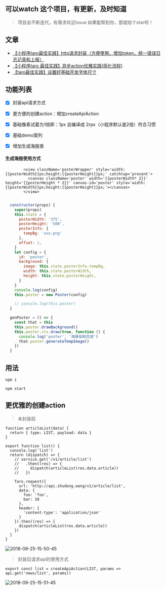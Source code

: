 
## 可以watch 这个项目，有更新，及时知道

> 项目会不断迭代，有需求欢迎issue
> 如果能帮到你，那就给个star呗！

## 文章
* [【小程序taro最佳实践】http请求封装（方便使用，增加token，统一错误日志记录和上报）](https://segmentfault.com/a/1190000016533592)
* [【小程序taro 最佳实践】异步action优雅实践(简化流程)](https://segmentfault.com/a/1190000016534001)
* [【taro最佳实践】设置好基础开发字体尺寸](https://segmentfault.com/a/1190000016514478)

## 功能列表
* [x] 封装api请求方式
* [x] 更方便的创建action：增加createApiAction
* [x] 基础像素试着为1倍即：1px 会编译成 2rpx（小程序默认是2倍）符合习惯
* [x] 基础demo案列
* [x] 增加生成海报类


#### 生成海报使用方式
```dom
        <view className='posterWrapper' style='width:{{posterWidth}}px;height:{{posterHeight}}px;' catchtap='prevent'>
          <canvas className='poster' width='{{posterWidth* 2}}' height='{{posterHeight * 2}}' canvas-id='poster' style='width:{{posterWidth}}px;height:{{posterHeight}}px;'></canvas>
        </view>
```
```js

  constructor(props) {
    super(props)
    this.state = {
      posterWidth: '375',
      posterHeight: '500',
      posterInfo: {
        tempBg: 'xxx.png'
      },
      offset: 1,
    }
    let config = {
      id: 'poster',
      background: {
        image: this.state.posterInfo.tempBg,
        width: this.state.posterWidth,
        height: this.state.posterHeight,
      }
    }
    console.log(config)
    this.poster = new Poster(config)

    // console.log(this.poster)
  }

  genPoster = () => {
    const that = this
    this.poster.drawBackground()
    this.poster.ctx.draw(true, function () {
      console.log('poster', '海报绘制完成')
      that.poster.generateTempImage()
    })
  }
```


## 用法
```
npm i

npm start
```
## 更优雅的创建action
> 未封装前
```
function articleList(data) {
  return { type: LIST, payload: data }
}

export function list() {
  console.log('list')
  return (dispatch) => {
    // service.get('/v1/article/list')
    //   .then((res) => {
    //     dispatch(articleList(res.data.article))
    //   })

    Taro.request({
      url: 'http://api.shudong.wang/v1/article/list',
      data: {
        foo: 'foo',
        bar: 10
      },
      header: {
        'content-type': 'application/json'
      }
    }).then((res) => {
      dispatch(articleList(res.data.article))
    })
  }
}
```
![2018-09-25-15-50-45](http://img.shudong.wang/2018-09-25-15-50-45.png)
> 封装后请求api的使用方式
```
export const list = createApiAction(LIST, params => api.get('news/list', params))
```
![2018-09-25-15-51-45](http://img.shudong.wang/2018-09-25-15-51-45.png)
